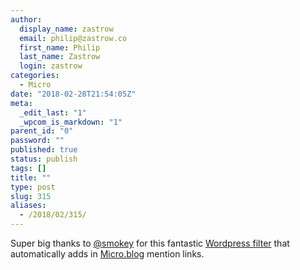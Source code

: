 ```yaml
---
author:
  display_name: zastrow
  email: philip@zastrow.co
  first_name: Philip
  last_name: Zastrow
  login: zastrow
categories:
  - Micro
date: "2018-02-28T21:54:05Z"
meta:
  _edit_last: "1"
  _wpcom_is_markdown: "1"
parent_id: "0"
password: ""
published: true
status: publish
tags: []
title: ""
type: post
slug: 315
aliases:
  - /2018/02/315/
---
```

<p>Super big thanks to <a href="https://micro.blog/smokey">@smokey</a> for this fantastic <a href="https://www.ardisson.org/afkar/2018/01/08/wordpress-filter-to-auto-linkify-names-for-micro-blog/">Wordpress filter</a> that automatically adds in <a href="https://micro.blog">Micro.blog</a> mention links.</p>

